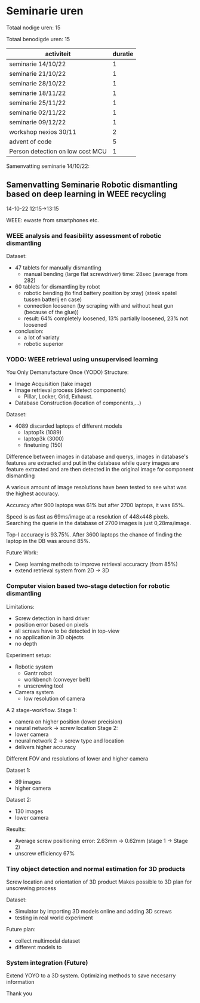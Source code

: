 # Seminarie uren

Totaal nodige uren: 15

Totaal benodigde uren: 15

| activiteit | duratie |
|------------|---------|
| seminarie 14/10/22 | 1 |
| seminarie 21/10/22 | 1 |
| seminarie 28/10/22 | 1 |
| seminarie 18/11/22 | 1 |
| seminarie 25/11/22 | 1 |
| seminarie 02/11/22 | 1 |
| seminarie 09/12/22 | 1 |
| workshop nexios 30/11 | 2 |
| advent of code | 5 |
| Person detection on low cost MCU | 1 |



Samenvatting seminarie 14/10/22:

## Samenvatting Seminarie Robotic dismantling based on deep learning in WEEE recycling
 14-10-22 12:15->13:15

WEEE: ewaste from smartphones etc.

### WEEE analysis and feasibility assessment of robotic dismantling
Dataset: 
- 47 tablets for manually dismantling
    + manual bending (large flat screwdriver) time: 28sec (average from 282)
- 60 tablets for dismantling by robot
    + robotic bending (to find battery position by xray) (steek spatel tussen batterij en case)
    + connection loosenen (by scraping with and without heat gun (because of the glue))
    + result: 64% completely loosened, 13% partially loosened, 23% not loosened
- conclusion:
    + a lot of variaty
    + robotic superior

### YODO: WEEE retrieval using unsupervised learning
You Only Demanufacture Once (YODO)
Structure:
- Image Acquisition (take image)
- Image retrieval process (detect components)
    + Pillar, Locker, Grid, Exhaust.
- Database Construction (location of components,...)

Dataset:
- 4089 discarded laptops of different models
    + laptop1k (1089)
    + laptop3k (3000)
    + finetuning (150)

Difference between images in database and querys, images in database's features are extracted and put in the database while 
query images are feature extracted and are then detected in the original image for component dismantling

A various amount of image resolutions have been tested to see what was the highest accuracy.

Accuracy after 900 laptops was 61% but after 2700 laptops, it was 85%.

Speed is as fast as 69ms/image at a resolution of 448x448 pixels.
Searching the querie in the database of 2700 images is just 0,28ms/image.

Top-I accuracy is 93.75%.
After 3600 laptops the chance of finding the laptop in the DB was around 85%.

Future Work:
- Deep learning methods to improve retrieval accuracry (from 85%)
- extend retrieval system from 2D -> 3D

### Computer vision based two-stage detection for robotic dismantling

Limitations:
- Screw detection in hard driver
- position error based on pixels
- all screws have to be detected in top-view
- no application in 3D objects
- no depth

Experiment setup:
- Robotic system
    + Gantr robot
    + workbench (conveyer belt)
    + unscrewing tool
- Camera system
    + low resolution of camera

A 2 stage-workflow.
Stage 1:
- camera on higher position (lower precision)
- neural network -> screw location
Stage 2:
- lower camera
- neural network 2 -> screw type and location
- delivers higher accuracy

Different FOV and resolutions of lower and higher camera

Dataset 1:
- 89 images 
- higher camera

Dataset 2: 
- 130 images
- lower camera

Results:
- Average screw positioning error: 2.63mm -> 0.62mm (stage 1 -> Stage 2)
- unscrew efficiency 67%


### Tiny object detection and normal estimation for 3D products

Screw location and orientation of 3D product
Makes possible to 3D plan for unscrewing process

Dataset:
- Simulator by importing 3D models online and adding 3D screws
- testing in real world experiment

Future plan:
- collect multimodal dataset
- different models to

### System integration (Future)

Extend YOYO to a 3D system.
Optimizing methods to save necesarry information

Thank you

